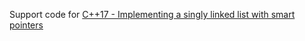 Support code for [C++17 - Implementing a singly linked list with smart pointers](https://solarianprogrammer.com/2019/02/22/cpp-17-implementing-singly-linked-list-smart-pointers/)
